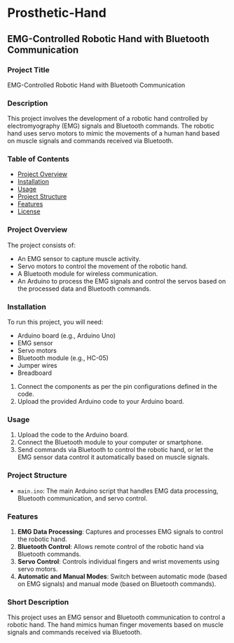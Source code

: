 # Prosthetic-Hand

## EMG-Controlled Robotic Hand with Bluetooth Communication

### Project Title
EMG-Controlled Robotic Hand with Bluetooth Communication

### Description
This project involves the development of a robotic hand controlled by electromyography (EMG) signals and Bluetooth commands. The robotic hand uses servo motors to mimic the movements of a human hand based on muscle signals and commands received via Bluetooth.

### Table of Contents
- [Project Overview](#project-overview)
- [Installation](#installation)
- [Usage](#usage)
- [Project Structure](#project-structure)
- [Features](#features)
- [License](#license)

### Project Overview
The project consists of:
- An EMG sensor to capture muscle activity.
- Servo motors to control the movement of the robotic hand.
- A Bluetooth module for wireless communication.
- An Arduino to process the EMG signals and control the servos based on the processed data and Bluetooth commands.

### Installation
To run this project, you will need:
- Arduino board (e.g., Arduino Uno)
- EMG sensor
- Servo motors
- Bluetooth module (e.g., HC-05)
- Jumper wires
- Breadboard

1. Connect the components as per the pin configurations defined in the code.
2. Upload the provided Arduino code to your Arduino board.

### Usage
1. Upload the code to the Arduino board.
2. Connect the Bluetooth module to your computer or smartphone.
3. Send commands via Bluetooth to control the robotic hand, or let the EMG sensor data control it automatically based on muscle signals.

### Project Structure
- `main.ino`: The main Arduino script that handles EMG data processing, Bluetooth communication, and servo control.

### Features
1. **EMG Data Processing**: Captures and processes EMG signals to control the robotic hand.
2. **Bluetooth Control**: Allows remote control of the robotic hand via Bluetooth commands.
3. **Servo Control**: Controls individual fingers and wrist movements using servo motors.
4. **Automatic and Manual Modes**: Switch between automatic mode (based on EMG signals) and manual mode (based on Bluetooth commands).

### Short Description
This project uses an EMG sensor and Bluetooth communication to control a robotic hand. The hand mimics human finger movements based on muscle signals and commands received via Bluetooth.

